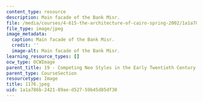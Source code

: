```yaml
---
content_type: resource
description: Main facade of the Bank Misr.
file: /media/courses/4-615-the-architecture-of-cairo-spring-2002/1a1a786b242189aed52759b45d85df30_1176.jpeg
file_type: image/jpeg
image_metadata:
  caption: Main facade of the Bank Misr.
  credit: ''
  image-alt: Main facade of the Bank Misr.
learning_resource_types: []
ocw_type: OCWImage
parent_title: 19 - Competing Neo Styles in the Early Twentieth Century
parent_type: CourseSection
resourcetype: Image
title: 1176.jpeg
uid: 1a1a786b-2421-89ae-d527-59b45d85df30
---
```


